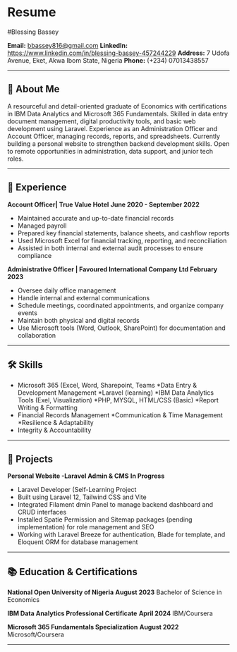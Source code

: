 # Resume

#Blessing Bassey

**Email:** bbassey816@gmail.com
**LinkedIn:** https://www.linkedin.com/in/blessing-bassey-457244229
**Address:** 7 Udofa Avenue, Eket, Akwa Ibom State, Nigeria
**Phone:** (+234) 07013438557

------

## 👤 About Me

A resourceful and detail-oriented graduate of Economics with certifications in IBM Data Analytics and Microsoft 365 Fundamentals. Skilled in data entry document management, digital productivity tools, and basic web development using Laravel. Experience as an Administration Officer and Account Officer, managing records, reports, and spreadsheets. Currently building a personal website to strengthen backend development skills. Open to remote opportunities in administration, data support, and junior tech roles.

------


## 💼 Experience
**Account Officer| True Value Hotel**          **June 2020 - September 2022**
* Maintained accurate and up-to-date financial records
* Managed payroll
* Prepared key financial statements, balance sheets, and cashflow reports
* Used Microsoft Excel for financial tracking, reporting, and reconciliation
* Assisted in both internal and external audit processes to ensure compliance

**Administrative Officer | Favoured International Company Ltd**          **February 2023**
* Oversee daily office management
* Handle internal and external communications
* Schedule meetings, coordinated appointments, and organize company events
* Maintain both physical and digital records
* Use Microsoft tools (Word, Outlook, SharePoint) for documentation and collaboration

-------

## 🛠 Skills
* Microsoft 365 (Excel, Word, Sharepoint, Teams   *Data Entry & Development Management   *Laravel (learning)
*IBM Data Analytics Tools (Exel, Visualization)    *PHP, MYSQL, HTML/CSS (Basic)    *Report Writing & Formatting
* Financial Records Management    *Communication & Time Management    *Resilience & Adaptability
* Integrity & Accountability

------

## 📘 Projects
**Personal Website -Laravel Admin & CMS**      **In Progress**
* Laravel Developer (Self-Learning Project
* Built using Laravel 12, Tailwind CSS and Vite
* Integrated Filament dmin Panel to manage backend dashboard and CRUD interfaces
* Installed Spatie Permission and Sitemap packages (pending implementation) for role management and SEO
* Working with Laravel Breeze for authentication, Blade for template, and Eloquent ORM for database management

------

## 📚 Education & Certifications 
**National Open University of Nigeria**      **August 2023**
Bachelor of Science in Economics

**IBM Data Analytics Professional Certificate**     **April 2024**
IBM/Coursera

**Microsoft 365 Fundamentals Specialization**    **August 2022**
Microsoft/Coursera

------

